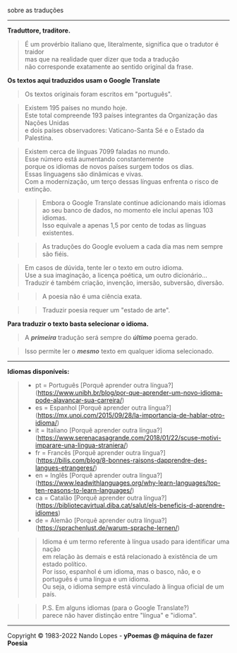 sobre as traduções  
___
**Traduttore, traditore.**  
> É um provérbio italiano que, literalmente, significa que o tradutor é traidor  
> mas que na realidade quer dizer que toda a tradução  
> não corresponde exatamente ao sentido original da frase.

**Os textos aqui traduzidos usam o Google Translate**
> Os textos originais foram escritos em "português".

> Existem 195 países no mundo hoje.   
> Este total compreende 193 países integrantes da Organização das Nações Unidas  
> e dois países observadores: Vaticano-Santa Sé e o Estado da Palestina.  

> Existem cerca de línguas 7099 faladas no mundo.  
> Esse número está aumentando constantemente  
> porque os idiomas de novos países surgem todos os dias.  
> Essas linguagens são dinâmicas e vivas.  
> Com a modernização, um terço dessas línguas enfrenta o risco de extinção.  

>> Embora o Google Translate continue adicionando mais idiomas  
>> ao seu banco de dados, no momento ele inclui apenas 103 idiomas.  
>> Isso equivale a apenas 1,5 por cento de todas as línguas existentes.  

>> As traduções do Google evoluem a cada dia mas nem sempre são fiéis.  

> Em casos de dúvida, tente ler o texto em outro idioma.  
> Use a sua imaginação, a licença poética, um outro dicionário...  
> Traduzir é também criação, invenção, imersão, subversão, diversão.  

>> A poesia não é uma ciência exata.  

>> Traduzir poesia requer um "estado de arte".  

**Para traduzir o texto basta selecionar o idioma.**  
> A ***primeira*** tradução será sempre do ***último*** poema gerado.  

> Isso permite ler o ***mesmo*** texto em qualquer idioma selecionado.  
___  
**Idiomas disponíveis:**  
> - pt = Português [Porquê aprender outra língua?] (https://www.unibh.br/blog/por-que-aprender-um-novo-idioma-pode-alavancar-sua-carreira/)  
> - es = Espanhol [Porquê aprender outra língua?] (https://mx.unoi.com/2015/09/28/la-importancia-de-hablar-otro-idioma/)  
> - it = Italiano [Porquê aprender outra língua?] (https://www.serenacasagrande.com/2018/01/22/scuse-motivi-imparare-una-lingua-straniera/)  
> - fr = Francês [Porquê aprender outra língua?] (https://bilis.com/blog/8-bonnes-raisons-dapprendre-des-langues-etrangeres/)  
> - en = Inglês [Porquê aprender outra língua?] (https://www.leadwithlanguages.org/why-learn-languages/top-ten-reasons-to-learn-languages/)  
> - ca = Catalão [Porquê aprender outra língua?] (https://bibliotecavirtual.diba.cat/salut/els-beneficis-d-aprendre-idiomes)  
> - de = Alemão [Porquê aprender outra língua?] (https://sprachenlust.de/warum-sprache-lernen/)  

>> Idioma é um termo referente à língua usado para identificar uma nação  
>> em relação às demais e está relacionado à existência de um estado político.  
>> Por isso, espanhol é um idioma, mas o basco, não, e o português é uma língua e um idioma.  
>> Ou seja, o idioma sempre está vinculado à língua oficial de um país.  

>> P.S. Em alguns idiomas (para o Google Translate?)  
>> parece não haver distinção entre "língua" e "idioma".  
___  
Copyright © 1983-2022 Nando Lopes - **yPoemas @ máquina de fazer Poesia**